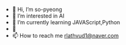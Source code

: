 - 👋 Hi, I’m so-pyeong
- 👀 I’m interested in AI
- 🌱 I’m currently learning JAVAScript,Python
- 💞️ 
- 📫 How to reach me rlathvud1@naver.com

